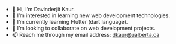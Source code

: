 - 👋 Hi, I’m Davinderjit Kaur.
- 👀 I’m interested in learning new web development technologies.
- 🌱 I’m currently learning Flutter (dart language).
- 💞️ I’m looking to collaborate on web development projects.
- 📫 Reach me through my email address: dkaur@ualberta.ca

<!---
Davinderjit01/Davinderjit01 is a ✨ special ✨ repository because its `README.md` (this file) appears on your GitHub profile.
You can click the Preview link to take a look at your changes.
--->
